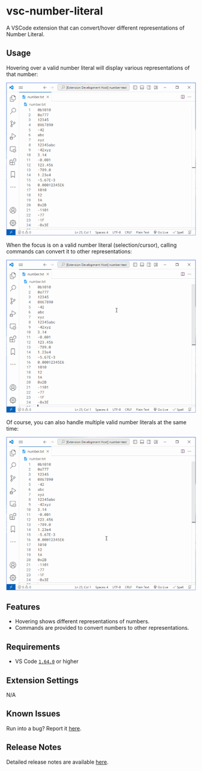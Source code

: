 # vsc-number-literal

A VSCode extension that can convert/hover different representations of Number Literal.

## Usage

Hovering over a valid number literal will display various representations of that number:

![Hover Demo](resources/images/hover-demo.gif)

When the focus is on a valid number literal (selection/cursor), calling commands can convert it to other representations:

![Command Demo (single input)](resources/images/cmd-single-input-demo.gif)

Of course, you can also handle multiple valid number literals at the same time:

![Command Demo (multiple input)](resources/images/cmd-multiple-input-demo.gif)

## Features

- Hovering shows different representations of numbers.
- Commands are provided to convert numbers to other representations.

## Requirements

- VS Code [`1.64.0`](https://code.visualstudio.com/updates/v1_64) or higher

## Extension Settings

N/A

## Known Issues

Run into a bug? Report it [here](https://github.com/dsyx/vsc-number-literal/issues).

## Release Notes

Detailed release notes are available [here](https://github.com/dsyx/vsc-number-literal/releases).